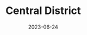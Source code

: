---
title: "Central District"
cc-type: hashtag
borders:
  - Capitol Hill
date: 2023-06-24
hashtag: "central-district"
subdivision-of:
  - Seattle
tags:
  - neighborhood
  - Seattle
---